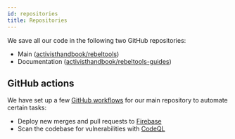 ```yaml
---
id: repositories
title: Repositories
---
```


We save all our code in the following two GitHub repositories:
- Main ([activisthandbook/rebeltools](https://github.com/activisthandbook/rebeltools))
- Documentation ([activisthandbook/rebeltools-guides](https://github.com/activisthandbook/rebeltools-guides))

## GitHub actions
We have set up a few [GitHub workflows](https://github.com/activisthandbook/rebeltools/tree/main/.github/workflows) for our main repository to automate certain tasks:
- Deploy new merges and pull requests to [Firebase](https://firebase.google.com/docs/hosting/github-integration)
- Scan the codebase for vulnerabilities with [CodeQL](https://codeql.github.com/a)
